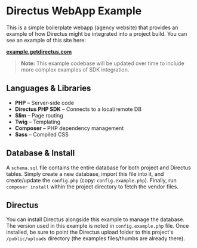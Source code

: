 # Directus WebApp Example
This is a simple boilerplate webapp (agency website) that provides an example of how Directus might be integrated into a project build. You can see an example of this site here:

**[example.getdirectus.com](https://example.getdirectus.com)**

> **Note:** This example codebase will be updated over time to include more complex examples of SDK integration.

## Languages & Libraries
* **PHP** – Server-side code
* **Directus PHP SDK** – Connects to a local/remote DB
* **Slim** – Page routing
* **Twig** – Templating
* **Composer** – PHP dependency management
* **Sass** – Compiled CSS

## Database & Install
A `schema.sql` file contains the entire database for both project and Directus tables. Simply create a new database, import this file into it, and create/update the `config.php` (copy: `config.example.php`). Finally, run `composer install` within the project directory to fetch the vendor files.

## Directus
You can install Directus alongside this example to manage the database. The version used in this example is noted in `config.example.php` file. Once installed, be sure to point the Directus upload folder to this project's `/public/uploads` directory (the examples files/thumbs are already there).
